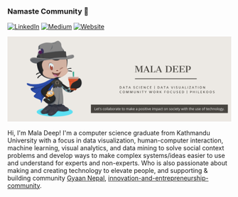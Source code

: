 ### Namaste Community 🙏 

<a href="https://www.linkedin.com/in/maladeep" target="_blank" ><img src="https://img.shields.io/badge/LinkedIn--_.svg?style=social&logo=linkedin" alt="LinkedIn"></a> <a href="https://www.medium.com/@maladeep.upadhaya" target="_blank"><img src="https://img.shields.io/twitter/url?label=Blog&logo=Medium&style=social&url=https%3A%2F%2Fmedium.com%2F%40maladeep.upadhaya" alt="Medium"></a> <a href="https://www.mdu.com.np" target="_blank"><img src="https://img.shields.io/twitter/url?label=Website&logo=na&style=social&url=https%3A%2F%2Fmdu.com.np%2F" alt="Website"></a>



<img src="https://raw.githubusercontent.com/maladeep/maladeep/master/octoheader.png" alt="banner that says Mala Deep, alongside a octocat for Mala">



Hi, I'm Mala Deep! I'm a computer science graduate from Kathmandu University with a focus in data visualization, human-computer interaction, machine learning, visual analytics, and data mining to solve social context problems and develop ways to make complex systems/ideas easier to use and understand for experts and non-experts.  Who is also passionate about making and creating technology to elevate people, and  supporting & building community [Gyaan Nepal](https://gyaannepal.github.io/), [innovation-and-entrepreneurship-community](http://kucc.ku.edu.np/innovation-and-entrepreneurship-community/).
